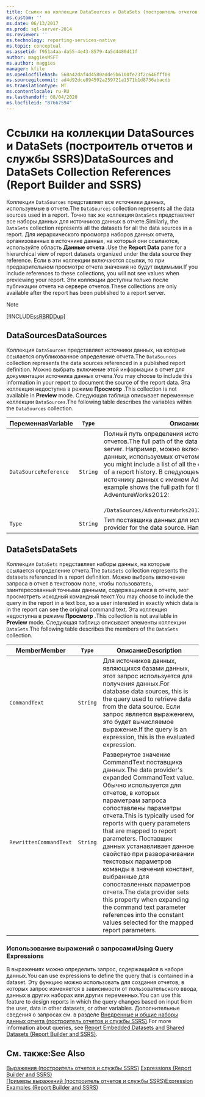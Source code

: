 ```yaml
---
title: Ссылки на коллекции DataSources и DataSets (построитель отчетов и службы SSRS) | Документы Майкрософт
ms.custom: ''
ms.date: 06/13/2017
ms.prod: sql-server-2014
ms.reviewer: ''
ms.technology: reporting-services-native
ms.topic: conceptual
ms.assetid: f951a4aa-da55-4e43-8579-4a5d4480d11f
author: maggiesMSFT
ms.author: maggies
manager: kfile
ms.openlocfilehash: 560a42daf4d4580adde5b6100fe23f2c646fff08
ms.sourcegitcommit: ad4d92dce894592a259721a1571b1d8736abacdb
ms.translationtype: MT
ms.contentlocale: ru-RU
ms.lasthandoff: 08/04/2020
ms.locfileid: "87667594"
---
```

# <a name="datasources-and-datasets-collection-references-report-builder-and-ssrs"></a><span data-ttu-id="d768f-102">Ссылки на коллекции DataSources и DataSets (построитель отчетов и службы SSRS)</span><span class="sxs-lookup"><span data-stu-id="d768f-102">DataSources and DataSets Collection References (Report Builder and SSRS)</span></span>
  <span data-ttu-id="d768f-103">Коллекция `DataSources` представляет все источники данных, используемые в отчете.</span><span class="sxs-lookup"><span data-stu-id="d768f-103">The `DataSources` collection represents all the data sources used in a report.</span></span> <span data-ttu-id="d768f-104">Точно так же коллекция `DataSets` представляет все наборы данных для источников данных в отчете.</span><span class="sxs-lookup"><span data-stu-id="d768f-104">Similarly, the `DataSets` collection represents all the datasets for all the data sources in a report.</span></span> <span data-ttu-id="d768f-105">Для иерархического просмотра наборов данных отчета, организованных в источнике данных, на который они ссылаются, используйте область **Данные отчета** .</span><span class="sxs-lookup"><span data-stu-id="d768f-105">Use the **Report Data** pane for a hierarchical view of report datasets organized under the data source they reference.</span></span> <span data-ttu-id="d768f-106">Если в эти коллекции включаются ссылки, то при предварительном просмотре отчета значения не будут видимыми.</span><span class="sxs-lookup"><span data-stu-id="d768f-106">If you include references to these collections, you will not see values when previewing your report.</span></span> <span data-ttu-id="d768f-107">Эти коллекции доступны только после публикации отчета на сервере отчетов.</span><span class="sxs-lookup"><span data-stu-id="d768f-107">These collections are only available after the report has been published to a report server.</span></span>  
  
> [!NOTE]  
>  [!INCLUDE[ssRBRDDup](../../includes/ssrbrddup-md.md)]  
  
## <a name="datasources"></a><span data-ttu-id="d768f-108">DataSources</span><span class="sxs-lookup"><span data-stu-id="d768f-108">DataSources</span></span>  
 <span data-ttu-id="d768f-109">Коллекция `DataSources` представляет источники данных, на которые ссылается опубликованное определение отчета.</span><span class="sxs-lookup"><span data-stu-id="d768f-109">The `DataSources` collection represents the data sources referenced in a published report definition.</span></span> <span data-ttu-id="d768f-110">Можно выбрать включение этой информации в отчет для документации источника данных отчета.</span><span class="sxs-lookup"><span data-stu-id="d768f-110">You may choose to include this information in your report to document the source of the report data.</span></span> <span data-ttu-id="d768f-111">Эта коллекция недоступна в режиме **Просмотр** .</span><span class="sxs-lookup"><span data-stu-id="d768f-111">This collection is not available in **Preview** mode.</span></span> <span data-ttu-id="d768f-112">Следующая таблица описывает переменные коллекции `DataSources`.</span><span class="sxs-lookup"><span data-stu-id="d768f-112">The following table describes the variables within the `DataSources` collection.</span></span>  
  
|<span data-ttu-id="d768f-113">**Переменная**</span><span class="sxs-lookup"><span data-stu-id="d768f-113">**Variable**</span></span>|`Type`|<span data-ttu-id="d768f-114">**Описание**</span><span class="sxs-lookup"><span data-stu-id="d768f-114">**Description**</span></span>|  
|------------------|--------------|---------------------|  
|`DataSourceReference`|`String`|<span data-ttu-id="d768f-115">Полный путь определения источника данных на сервере отчетов.</span><span class="sxs-lookup"><span data-stu-id="d768f-115">The full path of the data source definition on the report server.</span></span> <span data-ttu-id="d768f-116">Например, можно включить список всех источников данных, используемых отчетом в своем журнале.</span><span class="sxs-lookup"><span data-stu-id="d768f-116">For example, you might include a list of all the data sources a report used as part of a report history.</span></span> <span data-ttu-id="d768f-117">В следующем примере показан полный путь к источнику данных с именем AdventureWorks2012:</span><span class="sxs-lookup"><span data-stu-id="d768f-117">The following example shows the full path for the data source named AdventureWorks2012:</span></span><br /><br /> <span data-ttu-id="d768f-118">`/DataSources/AdventureWorks2012`.</span><span class="sxs-lookup"><span data-stu-id="d768f-118">`/DataSources/AdventureWorks2012`.</span></span>|  
|`Type`|`String`|<span data-ttu-id="d768f-119">Тип поставщика данных для источника данных.</span><span class="sxs-lookup"><span data-stu-id="d768f-119">The type of data provider for the data source.</span></span> <span data-ttu-id="d768f-120">Например, `SQL`.</span><span class="sxs-lookup"><span data-stu-id="d768f-120">For example, `SQL`.</span></span>|  
  
## <a name="datasets"></a><span data-ttu-id="d768f-121">DataSets</span><span class="sxs-lookup"><span data-stu-id="d768f-121">DataSets</span></span>  
 <span data-ttu-id="d768f-122">Коллекция `DataSets` представляет наборы данных, на которые ссылается определение отчета.</span><span class="sxs-lookup"><span data-stu-id="d768f-122">The `DataSets` collection represents the datasets referenced in a report definition.</span></span> <span data-ttu-id="d768f-123">Можно выбрать включение запроса в отчет в текстовом поле, чтобы пользователь, заинтересованный точными данными, содержащимися в отчете, мог просмотреть исходный командный текст.</span><span class="sxs-lookup"><span data-stu-id="d768f-123">You may choose to include the query in the report in a text box, so a user interested in exactly which data is in the report can see the original command text.</span></span> <span data-ttu-id="d768f-124">Эта коллекция недоступна в режиме **Просмотр** .</span><span class="sxs-lookup"><span data-stu-id="d768f-124">This collection is not available in **Preview** mode.</span></span> <span data-ttu-id="d768f-125">Следующая таблица описывает элементы коллекции `DataSets`.</span><span class="sxs-lookup"><span data-stu-id="d768f-125">The following table describes the members of the `DataSets` collection.</span></span>  
  
|<span data-ttu-id="d768f-126">**Member**</span><span class="sxs-lookup"><span data-stu-id="d768f-126">**Member**</span></span>|`Type`|<span data-ttu-id="d768f-127">**Описание**</span><span class="sxs-lookup"><span data-stu-id="d768f-127">**Description**</span></span>|  
|----------------|--------------|---------------------|  
|`CommandText`|`String`|<span data-ttu-id="d768f-128">Для источников данных, являющихся базами данных, этот запрос используется для получения данных.</span><span class="sxs-lookup"><span data-stu-id="d768f-128">For database data sources, this is the query used to retrieve data from the data source.</span></span> <span data-ttu-id="d768f-129">Если запрос является выражением, это будет вычисляемое выражение.</span><span class="sxs-lookup"><span data-stu-id="d768f-129">If the query is an expression, this is the evaluated expression.</span></span>|  
|`RewrittenCommandText`|`String`|<span data-ttu-id="d768f-130">Развернутое значение CommandText поставщика данных.</span><span class="sxs-lookup"><span data-stu-id="d768f-130">The data provider's expanded CommandText value.</span></span> <span data-ttu-id="d768f-131">Обычно используется для отчетов, в которых параметрам запроса сопоставлены параметры отчета.</span><span class="sxs-lookup"><span data-stu-id="d768f-131">This is typically used for reports with query parameters that are mapped to report parameters.</span></span> <span data-ttu-id="d768f-132">Поставщик данных устанавливает данное свойство при разворачивании текстовых параметров команды в значения констант, выбранные для сопоставленных параметров отчета.</span><span class="sxs-lookup"><span data-stu-id="d768f-132">The data provider sets this property when expanding the command text parameter references into the constant values selected for the mapped report parameters.</span></span>|  
  
### <a name="using-query-expressions"></a><span data-ttu-id="d768f-133">Использование выражений с запросами</span><span class="sxs-lookup"><span data-stu-id="d768f-133">Using Query Expressions</span></span>  
 <span data-ttu-id="d768f-134">В выражениях можно определить запрос, содержащийся в наборе данных.</span><span class="sxs-lookup"><span data-stu-id="d768f-134">You can use expressions to define the query that is contained in a dataset.</span></span> <span data-ttu-id="d768f-135">Эту функцию можно использовать для создания отчетов, в которых запрос изменяется в зависимости от пользовательского ввода, данных в других наборах или других переменных.</span><span class="sxs-lookup"><span data-stu-id="d768f-135">You can use this feature to design reports in which the query changes based on input from the user, data in other datasets, or other variables.</span></span> <span data-ttu-id="d768f-136">Дополнительные сведения о запросах см. в разделе [Внедренные и общие наборы данных отчета (построитель отчетов и службы SSRS)](../report-data/report-embedded-datasets-and-shared-datasets-report-builder-and-ssrs.md).</span><span class="sxs-lookup"><span data-stu-id="d768f-136">For more information about queries, see [Report Embedded Datasets and Shared Datasets &#40;Report Builder and SSRS&#41;](../report-data/report-embedded-datasets-and-shared-datasets-report-builder-and-ssrs.md).</span></span>  
  
## <a name="see-also"></a><span data-ttu-id="d768f-137">См. также:</span><span class="sxs-lookup"><span data-stu-id="d768f-137">See Also</span></span>  
 <span data-ttu-id="d768f-138">[Выражения (построитель отчетов и службы SSRS)](expressions-report-builder-and-ssrs.md) </span><span class="sxs-lookup"><span data-stu-id="d768f-138">[Expressions &#40;Report Builder and SSRS&#41;](expressions-report-builder-and-ssrs.md) </span></span>  
 [<span data-ttu-id="d768f-139">Примеры выражений (построитель отчетов и службы SSRS)</span><span class="sxs-lookup"><span data-stu-id="d768f-139">Expression Examples &#40;Report Builder and SSRS&#41;</span></span>](expression-examples-report-builder-and-ssrs.md)  
  
  
